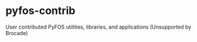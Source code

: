 # pyfos-contrib
User contributed PyFOS utilities, libraries, and applications (Unsupported by Brocade)

